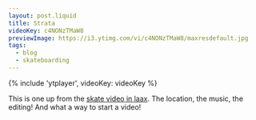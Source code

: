 ```yaml
---
layout: post.liquid
title: Strata
videoKey: c4NONzTMaW8
previewImage: https://i3.ytimg.com/vi/c4NONzTMaW8/maxresdefault.jpg
tags:
  - blog
  - skateboarding
---
```


{% include 'ytplayer', videoKey: videoKey %}

This is one up from the [skate video in laax](/blog/2024/2024-11-14-laax-skating). The location, the music, the editing! And what a way to start a video!
